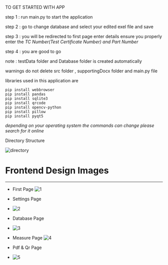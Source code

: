 TO GET STARTED WITH APP

step 1 : run main.py to start the application

step 2 : go to change database and select your edited exel file and save

step 3 : you will be redirected to first page enter details ensure you properly enter the *TC Number(Test Certificate Number) and Part Number*

step 4 : you are good to go 

note   : testData folder and Database folder is created automatically 

warnings do not delete src folder , supportingDocx folder and main.py file


libraries used in this application are 

    pip install webbrowser
    pip install pandas
    pip install sqlite3
    pip install qrcode
    pip install opencv-python
    pip install pillow
    pip install pyqt5

*depending on your operating system the commands can change please search for it online*

Directory Structure 

![directory](https://github.com/adityakhode/MPUTESTKITUI/assets/113977001/258e708d-2368-41db-b26f-5de544325aee)


# Frontend Design Images

***

* First Page
![1](https://github.com/adityakhode/MPUTESTKITUI/assets/113977001/8dfb6013-3044-4937-8670-07d356faa532)

* Settings Page
* ![2](https://github.com/adityakhode/MPUTESTKITUI/assets/113977001/01d59a57-a629-4ce3-a88c-3c364ee5099e)

* Database Page
* ![3](https://github.com/adityakhode/MPUTESTKITUI/assets/113977001/a1f79ccf-7b37-4a15-acae-9d7ea4c845d1)

* Measure Page
  ![4](https://github.com/adityakhode/MPUTESTKITUI/assets/113977001/1531f1f0-c4a4-42a0-a93e-c260c1daec8e)

* Pdf & Qr Page
* ![5](https://github.com/adityakhode/MPUTESTKITUI/assets/113977001/896e1947-33a2-4da7-a700-0534462bbd44)




